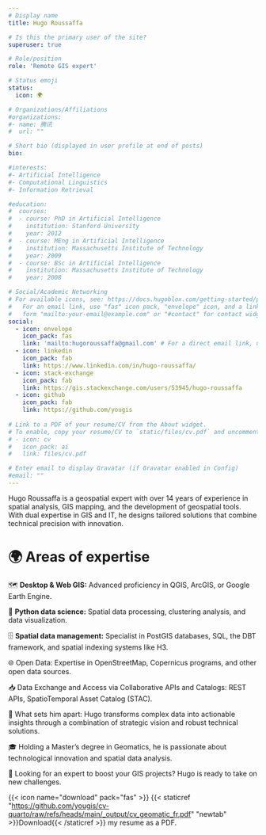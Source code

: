 ```yaml
---
# Display name
title: Hugo Roussaffa

# Is this the primary user of the site?
superuser: true

# Role/position
role: 'Remote GIS expert'

# Status emoji
status:
  icon: 🌍

# Organizations/Affiliations
#organizations:
#- name: 腾讯
#  url: ""

# Short bio (displayed in user profile at end of posts)
bio: 

#interests:
#- Artificial Intelligence
#- Computational Linguistics
#- Information Retrieval

#education:
#  courses:
#  - course: PhD in Artificial Intelligence
#    institution: Stanford University
#    year: 2012
#  - course: MEng in Artificial Intelligence
#    institution: Massachusetts Institute of Technology
#    year: 2009
#  - course: BSc in Artificial Intelligence
#    institution: Massachusetts Institute of Technology
#    year: 2008

# Social/Academic Networking
# For available icons, see: https://docs.hugoblox.com/getting-started/page-builder/#icons
#   For an email link, use "fas" icon pack, "envelope" icon, and a link in the
#   form "mailto:your-email@example.com" or "#contact" for contact widget.
social:
  - icon: envelope
    icon_pack: fas
    link: 'mailto:hugoroussaffa@gmail.com' # For a direct email link, use "mailto:test@example.org".
  - icon: linkedin
    icon_pack: fab
    link: https://www.linkedin.com/in/hugo-roussaffa/
  - icon: stack-exchange
    icon_pack: fab
    link: https://gis.stackexchange.com/users/53945/hugo-roussaffa
  - icon: github
    icon_pack: fab
    link: https://github.com/yougis
 
# Link to a PDF of your resume/CV from the About widget.
# To enable, copy your resume/CV to `static/files/cv.pdf` and uncomment the lines below.
# - icon: cv
#   icon_pack: ai
#   link: files/cv.pdf

# Enter email to display Gravatar (if Gravatar enabled in Config)
#email: ""
---
```

Hugo Roussaffa is a geospatial expert with over 14 years of experience in spatial analysis, GIS mapping, and the development of geospatial tools. With dual expertise in GIS and IT, he designs tailored solutions that combine technical precision with innovation.

# 🌍 Areas of expertise

  🗺️ **Desktop & Web GIS:** Advanced proficiency in QGIS, ArcGIS, or Google Earth Engine.

  🐍 **Python data science:** Spatial data processing, clustering analysis, and data visualization.

  🗄️ **Spatial data management:** Specialist in PostGIS databases, SQL, the DBT framework, and spatial indexing systems like H3.

  🌐 Open Data: Expertise in OpenStreetMap, Copernicus programs, and other open data sources. 
  
  📥 Data Exchange and Access via Collaborative APIs and Catalogs: REST APIs, SpatioTemporal Asset Catalog (STAC).


🚀 What sets him apart:
Hugo transforms complex data into actionable insights through a combination of strategic vision and robust technical solutions.

🎓 Holding a Master’s degree in Geomatics, he is passionate about technological innovation and spatial data analysis.

💼 Looking for an expert to boost your GIS projects?
Hugo is ready to take on new challenges.

{{< icon name="download" pack="fas" >}} {{< staticref "https://github.com/yougis/cv-quarto/raw/refs/heads/main/_output/cv_geomatic_fr.pdf" "newtab" >}}Download{{< /staticref >}} my resume as a PDF.
